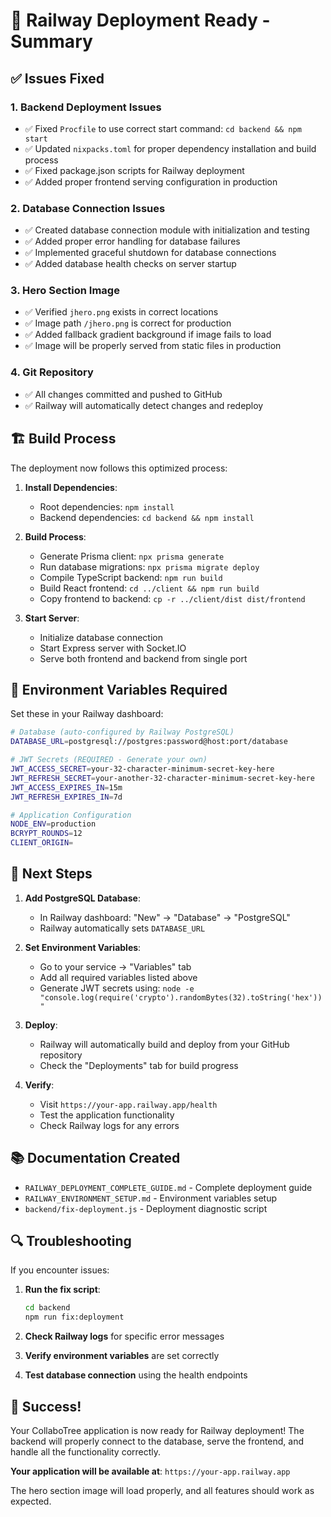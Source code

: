 # 🚀 Railway Deployment Ready - Summary

## ✅ Issues Fixed

### 1. **Backend Deployment Issues**
- ✅ Fixed `Procfile` to use correct start command: `cd backend && npm start`
- ✅ Updated `nixpacks.toml` for proper dependency installation and build process
- ✅ Fixed package.json scripts for Railway deployment
- ✅ Added proper frontend serving configuration in production

### 2. **Database Connection Issues**
- ✅ Created database connection module with initialization and testing
- ✅ Added proper error handling for database failures
- ✅ Implemented graceful shutdown for database connections
- ✅ Added database health checks on server startup

### 3. **Hero Section Image**
- ✅ Verified `jhero.png` exists in correct locations
- ✅ Image path `/jhero.png` is correct for production
- ✅ Added fallback gradient background if image fails to load
- ✅ Image will be properly served from static files in production

### 4. **Git Repository**
- ✅ All changes committed and pushed to GitHub
- ✅ Railway will automatically detect changes and redeploy

## 🏗️ Build Process

The deployment now follows this optimized process:

1. **Install Dependencies**: 
   - Root dependencies: `npm install`
   - Backend dependencies: `cd backend && npm install`

2. **Build Process**:
   - Generate Prisma client: `npx prisma generate`
   - Run database migrations: `npx prisma migrate deploy`
   - Compile TypeScript backend: `npm run build`
   - Build React frontend: `cd ../client && npm run build`
   - Copy frontend to backend: `cp -r ../client/dist dist/frontend`

3. **Start Server**:
   - Initialize database connection
   - Start Express server with Socket.IO
   - Serve both frontend and backend from single port

## 🔧 Environment Variables Required

Set these in your Railway dashboard:

```bash
# Database (auto-configured by Railway PostgreSQL)
DATABASE_URL=postgresql://postgres:password@host:port/database

# JWT Secrets (REQUIRED - Generate your own)
JWT_ACCESS_SECRET=your-32-character-minimum-secret-key-here
JWT_REFRESH_SECRET=your-another-32-character-minimum-secret-key-here
JWT_ACCESS_EXPIRES_IN=15m
JWT_REFRESH_EXPIRES_IN=7d

# Application Configuration
NODE_ENV=production
BCRYPT_ROUNDS=12
CLIENT_ORIGIN=
```

## 🎯 Next Steps

1. **Add PostgreSQL Database**:
   - In Railway dashboard: "New" → "Database" → "PostgreSQL"
   - Railway automatically sets `DATABASE_URL`

2. **Set Environment Variables**:
   - Go to your service → "Variables" tab
   - Add all required variables listed above
   - Generate JWT secrets using: `node -e "console.log(require('crypto').randomBytes(32).toString('hex'))"`

3. **Deploy**:
   - Railway will automatically build and deploy from your GitHub repository
   - Check the "Deployments" tab for build progress

4. **Verify**:
   - Visit `https://your-app.railway.app/health`
   - Test the application functionality
   - Check Railway logs for any errors

## 📚 Documentation Created

- `RAILWAY_DEPLOYMENT_COMPLETE_GUIDE.md` - Complete deployment guide
- `RAILWAY_ENVIRONMENT_SETUP.md` - Environment variables setup
- `backend/fix-deployment.js` - Deployment diagnostic script

## 🔍 Troubleshooting

If you encounter issues:

1. **Run the fix script**:
   ```bash
   cd backend
   npm run fix:deployment
   ```

2. **Check Railway logs** for specific error messages

3. **Verify environment variables** are set correctly

4. **Test database connection** using the health endpoints

## 🎉 Success!

Your CollaboTree application is now ready for Railway deployment! The backend will properly connect to the database, serve the frontend, and handle all the functionality correctly.

**Your application will be available at**: `https://your-app.railway.app`

The hero section image will load properly, and all features should work as expected.